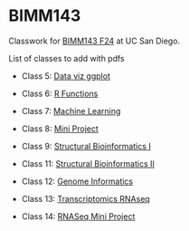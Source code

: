 # BIMM143
Classwork for [BIMM143 F24](https://github.com/nnono1207/bimm143_github/tree/main) at UC San Diego.

List of classes to add with pdfs

- Class 5: [Data viz ggplot](https://github.com/nnono1207/bimm143_github/blob/main/classlab_05_ggplot2/classlab_5_ggplot2.pdf)

- Class 6: [R Functions](https://github.com/nnono1207/bimm143_github/blob/main/classlab_06_Rfunctions/HW-Class-6-Question-6.pdf)

- Class 7: [Machine Learning](https://github.com/nnono1207/bimm143_github/blob/main/classlab_07_machinelearning/class07.pdf)

- Class 8: [Mini Project](https://github.com/nnono1207/bimm143_github/blob/main/class08/class8_mini_project.pdf)

- Class 9: [Structural Bioinformatics I](https://github.com/nnono1207/bimm143_github/blob/main/classlab09_structuralbioinformatics_1/classlab09_structuralbioinformatics_1.pdf)

- Class 11: [Structural Bioinformatics II](https://github.com/nnono1207/bimm143_github/blob/main/classlab11_structuralbioinformatics_2/classlab11_bioinformatics_2.pdf)

- Class 12: [Genome Informatics]()

- Class 13: [Transcriptomics RNAseq]()

- Class 14: [RNASeq Mini Project]()
